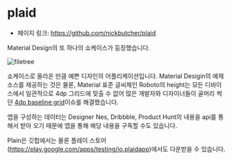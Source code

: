 # plaid

- 페이지 링크: https://github.com/nickbutcher/plaid

Material Design의 또 하나의 쇼케이스가 등장했습니다.

![filetree](../img/022-13-01.gif)

쇼케이스로 올라온 만큼 예쁜 디자인의 어플리케이션입니다.
Material Desigin의 예제 소스를 제공하는 것은 물론, Material 표준 글씨체인 Roboto의 height는 모든 디바이스에서 일관적으로 4dp 그리드에 맞출 수 없어 많은 개발자와 디자이너들이 골머리 썩던 [4dp baseline grid](https://www.google.com/design/spec/layout/metrics-keylines.html#metrics-keylines-baseline-grids)이슈를 해결했습니다.

앱을 구성하는 데이터는 Designer Nes, Dribbble, Product Hunt의 내용을 api를 통해서 받아 오기 때문에 앱을 통해 해당 내용을 구독할 수도 있습니다.

Plain은 깃헙에서는 물론 플레이 스토어(https://play.google.com/apps/testing/io.plaidapp)에서도 다운받을 수 있습니다.